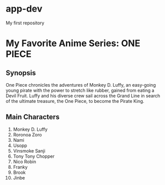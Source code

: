 # app-dev
My first repository

# My Favorite Anime Series: **ONE PIECE**

## Synopsis
One Piece chronicles the adventures of Monkey D. Luffy, an easy-going young pirate with the power to stretch like rubber, gained from eating a Devil Fruit. Luffy and his diverse crew sail across the Grand Line in search of the ultimate treasure, the One Piece, to become the Pirate King.

## Main Characters
1. Monkey D. Luffy
2. Roronoa Zoro
3. Nami
4. Usopp
5. Vinsmoke Sanji
6. Tony Tony Chopper
7. Nico Robin
8. Franky
9. Brook
10. Jinbe
